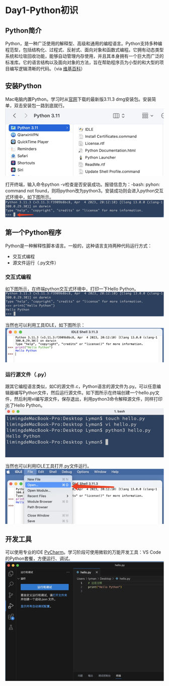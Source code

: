 # Day1-Python初识

## Python简介

Python，是一种广泛使用的解释型、高级和通用的编程语言。Python支持多种编程范型，包括结构化、过程式、反射式、面向对象和函数式编程。它拥有动态类型系统和垃圾回收功能，能够自动管理内存使用，并且其本身拥有一个巨大而广泛的标准库。它的语言结构以及面向对象的方法，旨在帮助程序员为小型的和大型的项目编写逻辑清晰的代码。（via [维基百科](https://zh.wikipedia.org/wiki/Python)）

## 安装Python

Mac电脑内置Python。学习时从[官网](https://www.python.org/)下载的最新版3.11.3 dmg安装包。安装简单，双击安装包一路到底就行。
![Python3.11](https://github.com/FreakLee/PythonLearning/blob/main/Screenshot/Day1/1.jpg)

打开终端，输入命令python -v检查是否安装成功。报错信息为：-bash: pyhon: command not found，则将python改为python3。安装成功则会进入python交互式环境中，如下图所示。
![安装成功提示](https://github.com/FreakLee/PythonLearning/blob/main/Screenshot/Day1/2.jpg)

## 第一个Python程序

Python是一种解释性脚本语言。一般的，这种语言支持两种代码运行方式：
* 交互式编程
* 源文件运行（.py文件）

### 交互式编程

如下图所示，在终端python交互式环境中，打印一下Hello Python。
![Python交互式](https://github.com/FreakLee/PythonLearning/blob/main/Screenshot/Day1/3.jpg)

当然也可以利用工具IDLE，如下图所示：
![IDLE](https://github.com/FreakLee/PythonLearning/blob/main/Screenshot/Day1/4.jpg)

### 运行源文件（.py）

跟其它编程语言类似，如C的源文件.c，Python语言的源文件为.py。可以任意编辑器编写Python文件，然后运行源文件。如下图所示在终端创建一个hello.py文件，然后利用vi编写源文件，保存退出，利用python3命令解释源文件，同样打印出了Hello Python。
![源文件运行](https://github.com/FreakLee/PythonLearning/blob/main/Screenshot/Day1/5.jpg)

当然也可以利用IDLE工具打开.py文件运行。
![IDLE运行.py文件](https://github.com/FreakLee/PythonLearning/blob/main/Screenshot/Day1/6.jpg)

## 开发工具

可以使用专业的IDE [PyCharm](https://www.jetbrains.com/pycharm/)。学习阶段可使用微软的万能开发工具：VS Code的Python套餐，方便运行、调试。
![VS Code](https://github.com/FreakLee/PythonLearning/blob/main/Screenshot/Day1/7.jpg)
